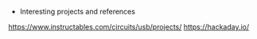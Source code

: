 * Interesting projects and references

https://www.instructables.com/circuits/usb/projects/
https://hackaday.io/
